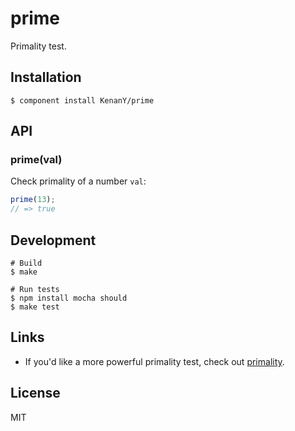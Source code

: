 # prime

Primality test.

## Installation

``` shell
$ component install KenanY/prime
```

## API

### prime(val)

Check primality of a number `val`:

``` javascript
prime(13);
// => true
```

## Development

``` shell
# Build
$ make

# Run tests
$ npm install mocha should
$ make test
```

## Links

  - If you'd like a more powerful primality test, check out
    [primality](https://github.com/KenanY/primality).

## License

MIT
